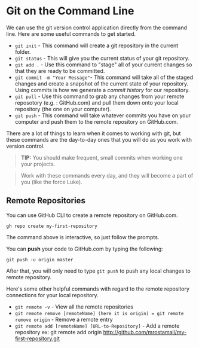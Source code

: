 # Git on the Command Line

We can use the git version control application directly from the command line. Here are some useful commands to get started. 

- `git init` - This command will create a git repository in the current folder.
- `git status` - This will give you the current status of your git repository.
- `git add .` - Use this command to "stage" all of your current changes so that they are ready to be committed.
- `git commit -m "Your Message"`- This command will take all of the staged changes and create a snapshot of the current state of your repository. Using commits is how we generate a *commit history* for our repository.
- `git pull` - Use this command to grab any changes from your remote reposotory (e.g. : GitHub.com) and pull them down onto your local repository (the one on your computer).
- `git push` - This command will take whatever commits you have on your computer and push them to the remote repository on GitHub.com.

There are a lot of things to learn when it comes to working with git, but these commands are the day-to-day ones that you will do as you work with version control.

> **TIP:** You should make frequent, small commits when working one your projects.

> Work with these commands every day, and they will become a part of you (like the force Luke).

## Remote Repositories 

You can use GitHub CLI to create a remote repository on GitHub.com.

```shell
gh repo create my-first-repository
```

The command above is interactive, so just follow the prompts.

You can **push** your code to GitHub.com by typing the following:

```shell
git push -u origin master
```

After that, you will only need to type `git push` to push any local changes to remote repository.

Here's some other helpful commands with regard to the remote repository connections for your local repository.

- `git remote -v` - View all the remote repositories
- `git remote remove [remoteName] (here it is origin) = git remote remove origin` - Remove a remote entry
- `git remote add [remoteName] [URL-to-Repository]` - Add a remote repository 
   ex:  git remote add origin http://github.com/mrostamali/my-first-repository.git